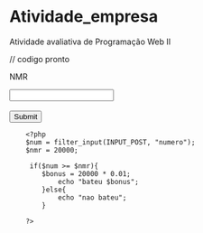 # Atividade_empresa
Atividade avaliativa de Programação Web II


// codigo pronto
<p>NMR</p>
        <div>
            <form action="" method="post">
                <input type="number" name="numero">
                <br><br>
                <input type="submit">
            </form>
        </div>

        <?php
        $num = filter_input(INPUT_POST, "numero");
        $nmr = 20000;

         if($num >= $nmr){
            $bonus = 20000 * 0.01;
                echo "bateu $bonus";
            }else{
                echo "nao bateu";   
            }
         
        ?>
